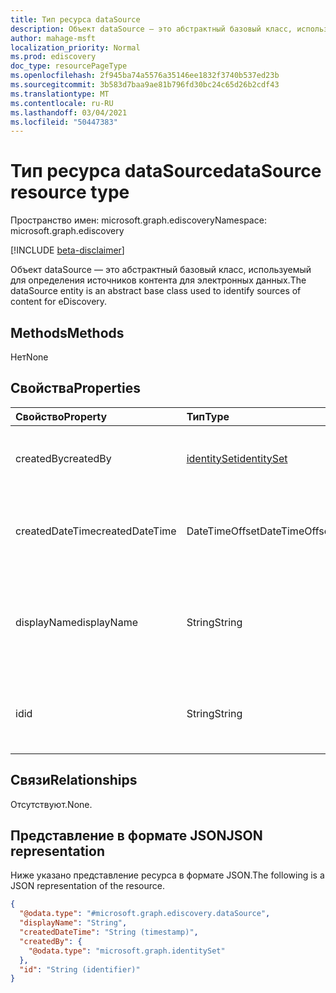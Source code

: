 ```yaml
---
title: Тип ресурса dataSource
description: Объект dataSource — это абстрактный базовый класс, используемый для определения источников контента для электронных данных.
author: mahage-msft
localization_priority: Normal
ms.prod: ediscovery
doc_type: resourcePageType
ms.openlocfilehash: 2f945ba74a5576a35146ee1832f3740b537ed23b
ms.sourcegitcommit: 3b583d7baa9ae81b796fd30bc24c65d26b2cdf43
ms.translationtype: MT
ms.contentlocale: ru-RU
ms.lasthandoff: 03/04/2021
ms.locfileid: "50447383"
---
```

# <a name="datasource-resource-type"></a><span data-ttu-id="7c408-103">Тип ресурса dataSource</span><span class="sxs-lookup"><span data-stu-id="7c408-103">dataSource resource type</span></span>

<span data-ttu-id="7c408-104">Пространство имен: microsoft.graph.ediscovery</span><span class="sxs-lookup"><span data-stu-id="7c408-104">Namespace: microsoft.graph.ediscovery</span></span>

[!INCLUDE [beta-disclaimer](../../includes/beta-disclaimer.md)]

<span data-ttu-id="7c408-105">Объект dataSource — это абстрактный базовый класс, используемый для определения источников контента для электронных данных.</span><span class="sxs-lookup"><span data-stu-id="7c408-105">The dataSource entity is an abstract base class used to identify sources of content for eDiscovery.</span></span>

## <a name="methods"></a><span data-ttu-id="7c408-106">Methods</span><span class="sxs-lookup"><span data-stu-id="7c408-106">Methods</span></span>

<span data-ttu-id="7c408-107">Нет</span><span class="sxs-lookup"><span data-stu-id="7c408-107">None</span></span>

## <a name="properties"></a><span data-ttu-id="7c408-108">Свойства</span><span class="sxs-lookup"><span data-stu-id="7c408-108">Properties</span></span>

|<span data-ttu-id="7c408-109">Свойство</span><span class="sxs-lookup"><span data-stu-id="7c408-109">Property</span></span>|<span data-ttu-id="7c408-110">Тип</span><span class="sxs-lookup"><span data-stu-id="7c408-110">Type</span></span>|<span data-ttu-id="7c408-111">Описание</span><span class="sxs-lookup"><span data-stu-id="7c408-111">Description</span></span>|
|:---|:---|:---|
|<span data-ttu-id="7c408-112">createdBy</span><span class="sxs-lookup"><span data-stu-id="7c408-112">createdBy</span></span>|[<span data-ttu-id="7c408-113">identitySet</span><span class="sxs-lookup"><span data-stu-id="7c408-113">identitySet</span></span>](../resources/identityset.md)|<span data-ttu-id="7c408-114">Пользователь, создавший **dataSource.**</span><span class="sxs-lookup"><span data-stu-id="7c408-114">The user who created the **dataSource**.</span></span>|
|<span data-ttu-id="7c408-115">createdDateTime</span><span class="sxs-lookup"><span data-stu-id="7c408-115">createdDateTime</span></span>|<span data-ttu-id="7c408-116">DateTimeOffset</span><span class="sxs-lookup"><span data-stu-id="7c408-116">DateTimeOffset</span></span>|<span data-ttu-id="7c408-117">Дата и время **создания dataSource.**</span><span class="sxs-lookup"><span data-stu-id="7c408-117">The date and time the **dataSource** was created.</span></span>|
|<span data-ttu-id="7c408-118">displayName</span><span class="sxs-lookup"><span data-stu-id="7c408-118">displayName</span></span>|<span data-ttu-id="7c408-119">String</span><span class="sxs-lookup"><span data-stu-id="7c408-119">String</span></span>|<span data-ttu-id="7c408-120">Имя отображения **dataSource**.</span><span class="sxs-lookup"><span data-stu-id="7c408-120">The display name of the **dataSource**.</span></span> <span data-ttu-id="7c408-121">Это будет имя сайта SharePoint.</span><span class="sxs-lookup"><span data-stu-id="7c408-121">This will be the name of the SharePoint site.</span></span>|
|<span data-ttu-id="7c408-122">id</span><span class="sxs-lookup"><span data-stu-id="7c408-122">id</span></span>|<span data-ttu-id="7c408-123">String</span><span class="sxs-lookup"><span data-stu-id="7c408-123">String</span></span>| <span data-ttu-id="7c408-124">ID **dataSource**.</span><span class="sxs-lookup"><span data-stu-id="7c408-124">The ID of the **dataSource**.</span></span> <span data-ttu-id="7c408-125">Это не ID фактического сайта.</span><span class="sxs-lookup"><span data-stu-id="7c408-125">This is not the ID of the actual site.</span></span>|

## <a name="relationships"></a><span data-ttu-id="7c408-126">Связи</span><span class="sxs-lookup"><span data-stu-id="7c408-126">Relationships</span></span>

<span data-ttu-id="7c408-127">Отсутствуют.</span><span class="sxs-lookup"><span data-stu-id="7c408-127">None.</span></span>

## <a name="json-representation"></a><span data-ttu-id="7c408-128">Представление в формате JSON</span><span class="sxs-lookup"><span data-stu-id="7c408-128">JSON representation</span></span>

<span data-ttu-id="7c408-129">Ниже указано представление ресурса в формате JSON.</span><span class="sxs-lookup"><span data-stu-id="7c408-129">The following is a JSON representation of the resource.</span></span>
<!-- {
  "blockType": "resource",
  "keyProperty": "id",
  "@odata.type": "microsoft.graph.ediscovery.dataSource",
  "openType": false
}
-->

``` json
{
  "@odata.type": "#microsoft.graph.ediscovery.dataSource",
  "displayName": "String",
  "createdDateTime": "String (timestamp)",
  "createdBy": {
    "@odata.type": "microsoft.graph.identitySet"
  },
  "id": "String (identifier)"
}
```
